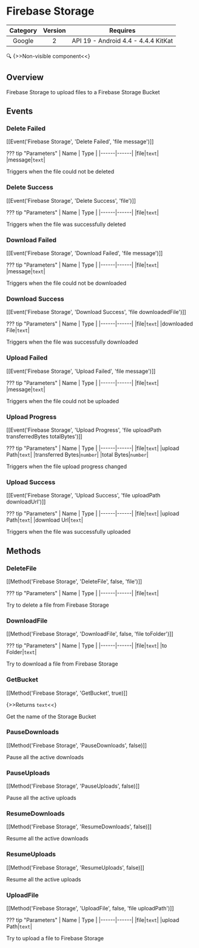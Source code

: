 # Firebase Storage

| Category | Version | Requires |
|:--------:|:-------:|:--------:|
|Google|2|API 19 - Android 4.4 - 4.4.4 KitKat|

:mag: {>>Non-visible component<<}

## Overview

Firebase Storage to upload files to a Firebase Storage Bucket

## Events

### Delete Failed

[[Event('Firebase Storage', 'Delete Failed', 'file message')]]

??? tip "Parameters"
    | Name | Type |
    |------|------|
    |file|`text`|
    |message|`text`|


Triggers when the file could not be deleted

### Delete Success

[[Event('Firebase Storage', 'Delete Success', 'file')]]

??? tip "Parameters"
    | Name | Type |
    |------|------|
    |file|`text`|


Triggers when the file was successfully deleted

### Download Failed

[[Event('Firebase Storage', 'Download Failed', 'file message')]]

??? tip "Parameters"
    | Name | Type |
    |------|------|
    |file|`text`|
    |message|`text`|


Triggers when the file could not be downloaded

### Download Success

[[Event('Firebase Storage', 'Download Success', 'file downloadedFile')]]

??? tip "Parameters"
    | Name | Type |
    |------|------|
    |file|`text`|
    |downloaded File|`text`|


Triggers when the file was successfully downloaded

### Upload Failed

[[Event('Firebase Storage', 'Upload Failed', 'file message')]]

??? tip "Parameters"
    | Name | Type |
    |------|------|
    |file|`text`|
    |message|`text`|


Triggers when the file could not be uploaded

### Upload Progress

[[Event('Firebase Storage', 'Upload Progress', 'file uploadPath transferredBytes totalBytes')]]

??? tip "Parameters"
    | Name | Type |
    |------|------|
    |file|`text`|
    |upload Path|`text`|
    |transferred Bytes|`number`|
    |total Bytes|`number`|


Triggers when the file upload progress changed

### Upload Success

[[Event('Firebase Storage', 'Upload Success', 'file uploadPath downloadUrl')]]

??? tip "Parameters"
    | Name | Type |
    |------|------|
    |file|`text`|
    |upload Path|`text`|
    |download Url|`text`|


Triggers when the file was successfully uploaded

## Methods

### DeleteFile

[[Method('Firebase Storage', 'DeleteFile', false, 'file')]]

??? tip "Parameters"
    | Name | Type |
    |------|------|
    |file|`text`|


Try to delete a file from Firebase Storage

### DownloadFile

[[Method('Firebase Storage', 'DownloadFile', false, 'file toFolder')]]

??? tip "Parameters"
    | Name | Type |
    |------|------|
    |file|`text`|
    |to Folder|`text`|


Try to download a file from Firebase Storage

### GetBucket

[[Method('Firebase Storage', 'GetBucket', true)]]

{>>Returns `text`<<}

Get the name of the Storage Bucket

### PauseDownloads

[[Method('Firebase Storage', 'PauseDownloads', false)]]

Pause all the active downloads

### PauseUploads

[[Method('Firebase Storage', 'PauseUploads', false)]]

Pause all the active uploads

### ResumeDownloads

[[Method('Firebase Storage', 'ResumeDownloads', false)]]

Resume all the active downloads

### ResumeUploads

[[Method('Firebase Storage', 'ResumeUploads', false)]]

Resume all the active uploads

### UploadFile

[[Method('Firebase Storage', 'UploadFile', false, 'file uploadPath')]]

??? tip "Parameters"
    | Name | Type |
    |------|------|
    |file|`text`|
    |upload Path|`text`|


Try to upload a file to Firebase Storage